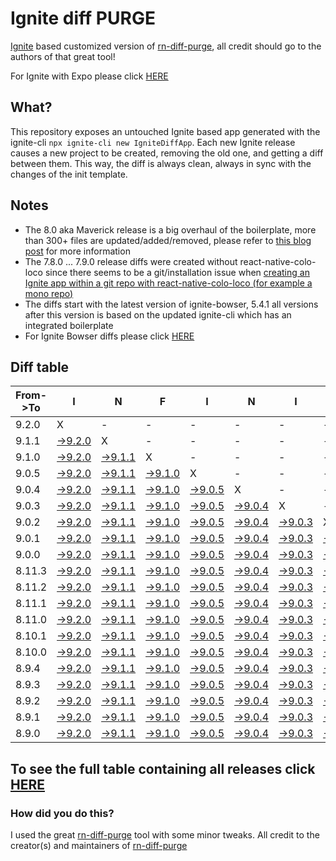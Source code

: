 # Ignite diff PURGE

[Ignite](https://github.com/infinitered/ignite) based customized version of [rn-diff-purge](https://github.com/react-native-community/rn-diff-purge/), all credit should go to the authors of that great tool!

For Ignite with Expo please click [HERE](https://github.com/nirre7/ignite-expo-diff-purge)

## What?

This repository exposes an untouched Ignite based app generated with the ignite-cli
`npx ignite-cli new IgniteDiffApp`. Each new Ignite release causes a new project to be created, removing the old one, and getting a diff between them. This way, the diff is always clean, always in sync with the changes of the init template.

## Notes
- The 8.0 aka Maverick release is a big overhaul of the boilerplate, more than 300+ files are updated/added/removed, please refer to [this blog post](https://shift.infinite.red/announcing-ignite-8-0-maverick-fbbdafbb738e) for more information
- The 7.8.0 ... 7.9.0 release diffs were created without react-native-colo-loco since there seems to be a git/installation issue when [creating an Ignite app within a git repo with react-native-colo-loco (for example a mono repo)](https://github.com/infinitered/ignite/issues/1845)
- The diffs start with the latest version of ignite-bowser, 5.4.1 all versions after this version is based on the updated ignite-cli which has an integrated boilerplate
- For Ignite Bowser diffs please click [HERE](https://github.com/nirre7/ignite-bowser-diff-purge)

## Diff table

| From->To | I                                                                                            | N                                                                                            | F                                                                                            | I                                                                                            | N                                                                                            | I                                                                                            | T                                                                                            | E                                                                                            |                                                                                              | R                                                                                              | E                                                                                              | D                                                                                              |                                                                                                |                                                                                                |                                                                                               |                                                                                             |                                                                                             |                                                                                             |                                                                                             |     |
| -------- | -------------------------------------------------------------------------------------------- | -------------------------------------------------------------------------------------------- | -------------------------------------------------------------------------------------------- | -------------------------------------------------------------------------------------------- | -------------------------------------------------------------------------------------------- | -------------------------------------------------------------------------------------------- | -------------------------------------------------------------------------------------------- | -------------------------------------------------------------------------------------------- | -------------------------------------------------------------------------------------------- | ---------------------------------------------------------------------------------------------- | ---------------------------------------------------------------------------------------------- | ---------------------------------------------------------------------------------------------- | ---------------------------------------------------------------------------------------------- | ---------------------------------------------------------------------------------------------- | --------------------------------------------------------------------------------------------- | ------------------------------------------------------------------------------------------- | ------------------------------------------------------------------------------------------- | ------------------------------------------------------------------------------------------- | ------------------------------------------------------------------------------------------- | --- |
| 9.2.0    | X                                                                                            | -                                                                                            | -                                                                                            | -                                                                                            | -                                                                                            | -                                                                                            | -                                                                                            | -                                                                                            | -                                                                                            | -                                                                                              | -                                                                                              | -                                                                                              | -                                                                                              | -                                                                                              | -                                                                                             | -                                                                                           | -                                                                                           | -                                                                                           | -                                                                                           | -   |
| 9.1.1    | [->9.2.0](https://github.com/nirre7/ignite-diff-purge/compare/release/9.1.1..release/9.2.0)  | X                                                                                            | -                                                                                            | -                                                                                            | -                                                                                            | -                                                                                            | -                                                                                            | -                                                                                            | -                                                                                            | -                                                                                              | -                                                                                              | -                                                                                              | -                                                                                              | -                                                                                              | -                                                                                             | -                                                                                           | -                                                                                           | -                                                                                           | -                                                                                           | -   |
| 9.1.0    | [->9.2.0](https://github.com/nirre7/ignite-diff-purge/compare/release/9.1.0..release/9.2.0)  | [->9.1.1](https://github.com/nirre7/ignite-diff-purge/compare/release/9.1.0..release/9.1.1)  | X                                                                                            | -                                                                                            | -                                                                                            | -                                                                                            | -                                                                                            | -                                                                                            | -                                                                                            | -                                                                                              | -                                                                                              | -                                                                                              | -                                                                                              | -                                                                                              | -                                                                                             | -                                                                                           | -                                                                                           | -                                                                                           | -                                                                                           | -   |
| 9.0.5    | [->9.2.0](https://github.com/nirre7/ignite-diff-purge/compare/release/9.0.5..release/9.2.0)  | [->9.1.1](https://github.com/nirre7/ignite-diff-purge/compare/release/9.0.5..release/9.1.1)  | [->9.1.0](https://github.com/nirre7/ignite-diff-purge/compare/release/9.0.5..release/9.1.0)  | X                                                                                            | -                                                                                            | -                                                                                            | -                                                                                            | -                                                                                            | -                                                                                            | -                                                                                              | -                                                                                              | -                                                                                              | -                                                                                              | -                                                                                              | -                                                                                             | -                                                                                           | -                                                                                           | -                                                                                           | -                                                                                           | -   |
| 9.0.4    | [->9.2.0](https://github.com/nirre7/ignite-diff-purge/compare/release/9.0.4..release/9.2.0)  | [->9.1.1](https://github.com/nirre7/ignite-diff-purge/compare/release/9.0.4..release/9.1.1)  | [->9.1.0](https://github.com/nirre7/ignite-diff-purge/compare/release/9.0.4..release/9.1.0)  | [->9.0.5](https://github.com/nirre7/ignite-diff-purge/compare/release/9.0.4..release/9.0.5)  | X                                                                                            | -                                                                                            | -                                                                                            | -                                                                                            | -                                                                                            | -                                                                                              | -                                                                                              | -                                                                                              | -                                                                                              | -                                                                                              | -                                                                                             | -                                                                                           | -                                                                                           | -                                                                                           | -                                                                                           | -   |
| 9.0.3    | [->9.2.0](https://github.com/nirre7/ignite-diff-purge/compare/release/9.0.3..release/9.2.0)  | [->9.1.1](https://github.com/nirre7/ignite-diff-purge/compare/release/9.0.3..release/9.1.1)  | [->9.1.0](https://github.com/nirre7/ignite-diff-purge/compare/release/9.0.3..release/9.1.0)  | [->9.0.5](https://github.com/nirre7/ignite-diff-purge/compare/release/9.0.3..release/9.0.5)  | [->9.0.4](https://github.com/nirre7/ignite-diff-purge/compare/release/9.0.3..release/9.0.4)  | X                                                                                            | -                                                                                            | -                                                                                            | -                                                                                            | -                                                                                              | -                                                                                              | -                                                                                              | -                                                                                              | -                                                                                              | -                                                                                             | -                                                                                           | -                                                                                           | -                                                                                           | -                                                                                           | -   |
| 9.0.2    | [->9.2.0](https://github.com/nirre7/ignite-diff-purge/compare/release/9.0.2..release/9.2.0)  | [->9.1.1](https://github.com/nirre7/ignite-diff-purge/compare/release/9.0.2..release/9.1.1)  | [->9.1.0](https://github.com/nirre7/ignite-diff-purge/compare/release/9.0.2..release/9.1.0)  | [->9.0.5](https://github.com/nirre7/ignite-diff-purge/compare/release/9.0.2..release/9.0.5)  | [->9.0.4](https://github.com/nirre7/ignite-diff-purge/compare/release/9.0.2..release/9.0.4)  | [->9.0.3](https://github.com/nirre7/ignite-diff-purge/compare/release/9.0.2..release/9.0.3)  | X                                                                                            | -                                                                                            | -                                                                                            | -                                                                                              | -                                                                                              | -                                                                                              | -                                                                                              | -                                                                                              | -                                                                                             | -                                                                                           | -                                                                                           | -                                                                                           | -                                                                                           | -   |
| 9.0.1    | [->9.2.0](https://github.com/nirre7/ignite-diff-purge/compare/release/9.0.1..release/9.2.0)  | [->9.1.1](https://github.com/nirre7/ignite-diff-purge/compare/release/9.0.1..release/9.1.1)  | [->9.1.0](https://github.com/nirre7/ignite-diff-purge/compare/release/9.0.1..release/9.1.0)  | [->9.0.5](https://github.com/nirre7/ignite-diff-purge/compare/release/9.0.1..release/9.0.5)  | [->9.0.4](https://github.com/nirre7/ignite-diff-purge/compare/release/9.0.1..release/9.0.4)  | [->9.0.3](https://github.com/nirre7/ignite-diff-purge/compare/release/9.0.1..release/9.0.3)  | [->9.0.2](https://github.com/nirre7/ignite-diff-purge/compare/release/9.0.1..release/9.0.2)  | X                                                                                            | -                                                                                            | -                                                                                              | -                                                                                              | -                                                                                              | -                                                                                              | -                                                                                              | -                                                                                             | -                                                                                           | -                                                                                           | -                                                                                           | -                                                                                           | -   |
| 9.0.0    | [->9.2.0](https://github.com/nirre7/ignite-diff-purge/compare/release/9.0.0..release/9.2.0)  | [->9.1.1](https://github.com/nirre7/ignite-diff-purge/compare/release/9.0.0..release/9.1.1)  | [->9.1.0](https://github.com/nirre7/ignite-diff-purge/compare/release/9.0.0..release/9.1.0)  | [->9.0.5](https://github.com/nirre7/ignite-diff-purge/compare/release/9.0.0..release/9.0.5)  | [->9.0.4](https://github.com/nirre7/ignite-diff-purge/compare/release/9.0.0..release/9.0.4)  | [->9.0.3](https://github.com/nirre7/ignite-diff-purge/compare/release/9.0.0..release/9.0.3)  | [->9.0.2](https://github.com/nirre7/ignite-diff-purge/compare/release/9.0.0..release/9.0.2)  | [->9.0.1](https://github.com/nirre7/ignite-diff-purge/compare/release/9.0.0..release/9.0.1)  | X                                                                                            | -                                                                                              | -                                                                                              | -                                                                                              | -                                                                                              | -                                                                                              | -                                                                                             | -                                                                                           | -                                                                                           | -                                                                                           | -                                                                                           | -   |
| 8.11.3   | [->9.2.0](https://github.com/nirre7/ignite-diff-purge/compare/release/8.11.3..release/9.2.0) | [->9.1.1](https://github.com/nirre7/ignite-diff-purge/compare/release/8.11.3..release/9.1.1) | [->9.1.0](https://github.com/nirre7/ignite-diff-purge/compare/release/8.11.3..release/9.1.0) | [->9.0.5](https://github.com/nirre7/ignite-diff-purge/compare/release/8.11.3..release/9.0.5) | [->9.0.4](https://github.com/nirre7/ignite-diff-purge/compare/release/8.11.3..release/9.0.4) | [->9.0.3](https://github.com/nirre7/ignite-diff-purge/compare/release/8.11.3..release/9.0.3) | [->9.0.2](https://github.com/nirre7/ignite-diff-purge/compare/release/8.11.3..release/9.0.2) | [->9.0.1](https://github.com/nirre7/ignite-diff-purge/compare/release/8.11.3..release/9.0.1) | [->9.0.0](https://github.com/nirre7/ignite-diff-purge/compare/release/8.11.3..release/9.0.0) | X                                                                                              | -                                                                                              | -                                                                                              | -                                                                                              | -                                                                                              | -                                                                                             | -                                                                                           | -                                                                                           | -                                                                                           | -                                                                                           | -   |
| 8.11.2   | [->9.2.0](https://github.com/nirre7/ignite-diff-purge/compare/release/8.11.2..release/9.2.0) | [->9.1.1](https://github.com/nirre7/ignite-diff-purge/compare/release/8.11.2..release/9.1.1) | [->9.1.0](https://github.com/nirre7/ignite-diff-purge/compare/release/8.11.2..release/9.1.0) | [->9.0.5](https://github.com/nirre7/ignite-diff-purge/compare/release/8.11.2..release/9.0.5) | [->9.0.4](https://github.com/nirre7/ignite-diff-purge/compare/release/8.11.2..release/9.0.4) | [->9.0.3](https://github.com/nirre7/ignite-diff-purge/compare/release/8.11.2..release/9.0.3) | [->9.0.2](https://github.com/nirre7/ignite-diff-purge/compare/release/8.11.2..release/9.0.2) | [->9.0.1](https://github.com/nirre7/ignite-diff-purge/compare/release/8.11.2..release/9.0.1) | [->9.0.0](https://github.com/nirre7/ignite-diff-purge/compare/release/8.11.2..release/9.0.0) | [->8.11.3](https://github.com/nirre7/ignite-diff-purge/compare/release/8.11.2..release/8.11.3) | X                                                                                              | -                                                                                              | -                                                                                              | -                                                                                              | -                                                                                             | -                                                                                           | -                                                                                           | -                                                                                           | -                                                                                           | -   |
| 8.11.1   | [->9.2.0](https://github.com/nirre7/ignite-diff-purge/compare/release/8.11.1..release/9.2.0) | [->9.1.1](https://github.com/nirre7/ignite-diff-purge/compare/release/8.11.1..release/9.1.1) | [->9.1.0](https://github.com/nirre7/ignite-diff-purge/compare/release/8.11.1..release/9.1.0) | [->9.0.5](https://github.com/nirre7/ignite-diff-purge/compare/release/8.11.1..release/9.0.5) | [->9.0.4](https://github.com/nirre7/ignite-diff-purge/compare/release/8.11.1..release/9.0.4) | [->9.0.3](https://github.com/nirre7/ignite-diff-purge/compare/release/8.11.1..release/9.0.3) | [->9.0.2](https://github.com/nirre7/ignite-diff-purge/compare/release/8.11.1..release/9.0.2) | [->9.0.1](https://github.com/nirre7/ignite-diff-purge/compare/release/8.11.1..release/9.0.1) | [->9.0.0](https://github.com/nirre7/ignite-diff-purge/compare/release/8.11.1..release/9.0.0) | [->8.11.3](https://github.com/nirre7/ignite-diff-purge/compare/release/8.11.1..release/8.11.3) | [->8.11.2](https://github.com/nirre7/ignite-diff-purge/compare/release/8.11.1..release/8.11.2) | X                                                                                              | -                                                                                              | -                                                                                              | -                                                                                             | -                                                                                           | -                                                                                           | -                                                                                           | -                                                                                           | -   |
| 8.11.0   | [->9.2.0](https://github.com/nirre7/ignite-diff-purge/compare/release/8.11.0..release/9.2.0) | [->9.1.1](https://github.com/nirre7/ignite-diff-purge/compare/release/8.11.0..release/9.1.1) | [->9.1.0](https://github.com/nirre7/ignite-diff-purge/compare/release/8.11.0..release/9.1.0) | [->9.0.5](https://github.com/nirre7/ignite-diff-purge/compare/release/8.11.0..release/9.0.5) | [->9.0.4](https://github.com/nirre7/ignite-diff-purge/compare/release/8.11.0..release/9.0.4) | [->9.0.3](https://github.com/nirre7/ignite-diff-purge/compare/release/8.11.0..release/9.0.3) | [->9.0.2](https://github.com/nirre7/ignite-diff-purge/compare/release/8.11.0..release/9.0.2) | [->9.0.1](https://github.com/nirre7/ignite-diff-purge/compare/release/8.11.0..release/9.0.1) | [->9.0.0](https://github.com/nirre7/ignite-diff-purge/compare/release/8.11.0..release/9.0.0) | [->8.11.3](https://github.com/nirre7/ignite-diff-purge/compare/release/8.11.0..release/8.11.3) | [->8.11.2](https://github.com/nirre7/ignite-diff-purge/compare/release/8.11.0..release/8.11.2) | [->8.11.1](https://github.com/nirre7/ignite-diff-purge/compare/release/8.11.0..release/8.11.1) | X                                                                                              | -                                                                                              | -                                                                                             | -                                                                                           | -                                                                                           | -                                                                                           | -                                                                                           | -   |
| 8.10.1   | [->9.2.0](https://github.com/nirre7/ignite-diff-purge/compare/release/8.10.1..release/9.2.0) | [->9.1.1](https://github.com/nirre7/ignite-diff-purge/compare/release/8.10.1..release/9.1.1) | [->9.1.0](https://github.com/nirre7/ignite-diff-purge/compare/release/8.10.1..release/9.1.0) | [->9.0.5](https://github.com/nirre7/ignite-diff-purge/compare/release/8.10.1..release/9.0.5) | [->9.0.4](https://github.com/nirre7/ignite-diff-purge/compare/release/8.10.1..release/9.0.4) | [->9.0.3](https://github.com/nirre7/ignite-diff-purge/compare/release/8.10.1..release/9.0.3) | [->9.0.2](https://github.com/nirre7/ignite-diff-purge/compare/release/8.10.1..release/9.0.2) | [->9.0.1](https://github.com/nirre7/ignite-diff-purge/compare/release/8.10.1..release/9.0.1) | [->9.0.0](https://github.com/nirre7/ignite-diff-purge/compare/release/8.10.1..release/9.0.0) | [->8.11.3](https://github.com/nirre7/ignite-diff-purge/compare/release/8.10.1..release/8.11.3) | [->8.11.2](https://github.com/nirre7/ignite-diff-purge/compare/release/8.10.1..release/8.11.2) | [->8.11.1](https://github.com/nirre7/ignite-diff-purge/compare/release/8.10.1..release/8.11.1) | [->8.11.0](https://github.com/nirre7/ignite-diff-purge/compare/release/8.10.1..release/8.11.0) | X                                                                                              | -                                                                                             | -                                                                                           | -                                                                                           | -                                                                                           | -                                                                                           | -   |
| 8.10.0   | [->9.2.0](https://github.com/nirre7/ignite-diff-purge/compare/release/8.10.0..release/9.2.0) | [->9.1.1](https://github.com/nirre7/ignite-diff-purge/compare/release/8.10.0..release/9.1.1) | [->9.1.0](https://github.com/nirre7/ignite-diff-purge/compare/release/8.10.0..release/9.1.0) | [->9.0.5](https://github.com/nirre7/ignite-diff-purge/compare/release/8.10.0..release/9.0.5) | [->9.0.4](https://github.com/nirre7/ignite-diff-purge/compare/release/8.10.0..release/9.0.4) | [->9.0.3](https://github.com/nirre7/ignite-diff-purge/compare/release/8.10.0..release/9.0.3) | [->9.0.2](https://github.com/nirre7/ignite-diff-purge/compare/release/8.10.0..release/9.0.2) | [->9.0.1](https://github.com/nirre7/ignite-diff-purge/compare/release/8.10.0..release/9.0.1) | [->9.0.0](https://github.com/nirre7/ignite-diff-purge/compare/release/8.10.0..release/9.0.0) | [->8.11.3](https://github.com/nirre7/ignite-diff-purge/compare/release/8.10.0..release/8.11.3) | [->8.11.2](https://github.com/nirre7/ignite-diff-purge/compare/release/8.10.0..release/8.11.2) | [->8.11.1](https://github.com/nirre7/ignite-diff-purge/compare/release/8.10.0..release/8.11.1) | [->8.11.0](https://github.com/nirre7/ignite-diff-purge/compare/release/8.10.0..release/8.11.0) | [->8.10.1](https://github.com/nirre7/ignite-diff-purge/compare/release/8.10.0..release/8.10.1) | X                                                                                             | -                                                                                           | -                                                                                           | -                                                                                           | -                                                                                           | -   |
| 8.9.4    | [->9.2.0](https://github.com/nirre7/ignite-diff-purge/compare/release/8.9.4..release/9.2.0)  | [->9.1.1](https://github.com/nirre7/ignite-diff-purge/compare/release/8.9.4..release/9.1.1)  | [->9.1.0](https://github.com/nirre7/ignite-diff-purge/compare/release/8.9.4..release/9.1.0)  | [->9.0.5](https://github.com/nirre7/ignite-diff-purge/compare/release/8.9.4..release/9.0.5)  | [->9.0.4](https://github.com/nirre7/ignite-diff-purge/compare/release/8.9.4..release/9.0.4)  | [->9.0.3](https://github.com/nirre7/ignite-diff-purge/compare/release/8.9.4..release/9.0.3)  | [->9.0.2](https://github.com/nirre7/ignite-diff-purge/compare/release/8.9.4..release/9.0.2)  | [->9.0.1](https://github.com/nirre7/ignite-diff-purge/compare/release/8.9.4..release/9.0.1)  | [->9.0.0](https://github.com/nirre7/ignite-diff-purge/compare/release/8.9.4..release/9.0.0)  | [->8.11.3](https://github.com/nirre7/ignite-diff-purge/compare/release/8.9.4..release/8.11.3)  | [->8.11.2](https://github.com/nirre7/ignite-diff-purge/compare/release/8.9.4..release/8.11.2)  | [->8.11.1](https://github.com/nirre7/ignite-diff-purge/compare/release/8.9.4..release/8.11.1)  | [->8.11.0](https://github.com/nirre7/ignite-diff-purge/compare/release/8.9.4..release/8.11.0)  | [->8.10.1](https://github.com/nirre7/ignite-diff-purge/compare/release/8.9.4..release/8.10.1)  | [->8.10.0](https://github.com/nirre7/ignite-diff-purge/compare/release/8.9.4..release/8.10.0) | X                                                                                           | -                                                                                           | -                                                                                           | -                                                                                           | -   |
| 8.9.3    | [->9.2.0](https://github.com/nirre7/ignite-diff-purge/compare/release/8.9.3..release/9.2.0)  | [->9.1.1](https://github.com/nirre7/ignite-diff-purge/compare/release/8.9.3..release/9.1.1)  | [->9.1.0](https://github.com/nirre7/ignite-diff-purge/compare/release/8.9.3..release/9.1.0)  | [->9.0.5](https://github.com/nirre7/ignite-diff-purge/compare/release/8.9.3..release/9.0.5)  | [->9.0.4](https://github.com/nirre7/ignite-diff-purge/compare/release/8.9.3..release/9.0.4)  | [->9.0.3](https://github.com/nirre7/ignite-diff-purge/compare/release/8.9.3..release/9.0.3)  | [->9.0.2](https://github.com/nirre7/ignite-diff-purge/compare/release/8.9.3..release/9.0.2)  | [->9.0.1](https://github.com/nirre7/ignite-diff-purge/compare/release/8.9.3..release/9.0.1)  | [->9.0.0](https://github.com/nirre7/ignite-diff-purge/compare/release/8.9.3..release/9.0.0)  | [->8.11.3](https://github.com/nirre7/ignite-diff-purge/compare/release/8.9.3..release/8.11.3)  | [->8.11.2](https://github.com/nirre7/ignite-diff-purge/compare/release/8.9.3..release/8.11.2)  | [->8.11.1](https://github.com/nirre7/ignite-diff-purge/compare/release/8.9.3..release/8.11.1)  | [->8.11.0](https://github.com/nirre7/ignite-diff-purge/compare/release/8.9.3..release/8.11.0)  | [->8.10.1](https://github.com/nirre7/ignite-diff-purge/compare/release/8.9.3..release/8.10.1)  | [->8.10.0](https://github.com/nirre7/ignite-diff-purge/compare/release/8.9.3..release/8.10.0) | [->8.9.4](https://github.com/nirre7/ignite-diff-purge/compare/release/8.9.3..release/8.9.4) | X                                                                                           | -                                                                                           | -                                                                                           | -   |
| 8.9.2    | [->9.2.0](https://github.com/nirre7/ignite-diff-purge/compare/release/8.9.2..release/9.2.0)  | [->9.1.1](https://github.com/nirre7/ignite-diff-purge/compare/release/8.9.2..release/9.1.1)  | [->9.1.0](https://github.com/nirre7/ignite-diff-purge/compare/release/8.9.2..release/9.1.0)  | [->9.0.5](https://github.com/nirre7/ignite-diff-purge/compare/release/8.9.2..release/9.0.5)  | [->9.0.4](https://github.com/nirre7/ignite-diff-purge/compare/release/8.9.2..release/9.0.4)  | [->9.0.3](https://github.com/nirre7/ignite-diff-purge/compare/release/8.9.2..release/9.0.3)  | [->9.0.2](https://github.com/nirre7/ignite-diff-purge/compare/release/8.9.2..release/9.0.2)  | [->9.0.1](https://github.com/nirre7/ignite-diff-purge/compare/release/8.9.2..release/9.0.1)  | [->9.0.0](https://github.com/nirre7/ignite-diff-purge/compare/release/8.9.2..release/9.0.0)  | [->8.11.3](https://github.com/nirre7/ignite-diff-purge/compare/release/8.9.2..release/8.11.3)  | [->8.11.2](https://github.com/nirre7/ignite-diff-purge/compare/release/8.9.2..release/8.11.2)  | [->8.11.1](https://github.com/nirre7/ignite-diff-purge/compare/release/8.9.2..release/8.11.1)  | [->8.11.0](https://github.com/nirre7/ignite-diff-purge/compare/release/8.9.2..release/8.11.0)  | [->8.10.1](https://github.com/nirre7/ignite-diff-purge/compare/release/8.9.2..release/8.10.1)  | [->8.10.0](https://github.com/nirre7/ignite-diff-purge/compare/release/8.9.2..release/8.10.0) | [->8.9.4](https://github.com/nirre7/ignite-diff-purge/compare/release/8.9.2..release/8.9.4) | [->8.9.3](https://github.com/nirre7/ignite-diff-purge/compare/release/8.9.2..release/8.9.3) | X                                                                                           | -                                                                                           | -   |
| 8.9.1    | [->9.2.0](https://github.com/nirre7/ignite-diff-purge/compare/release/8.9.1..release/9.2.0)  | [->9.1.1](https://github.com/nirre7/ignite-diff-purge/compare/release/8.9.1..release/9.1.1)  | [->9.1.0](https://github.com/nirre7/ignite-diff-purge/compare/release/8.9.1..release/9.1.0)  | [->9.0.5](https://github.com/nirre7/ignite-diff-purge/compare/release/8.9.1..release/9.0.5)  | [->9.0.4](https://github.com/nirre7/ignite-diff-purge/compare/release/8.9.1..release/9.0.4)  | [->9.0.3](https://github.com/nirre7/ignite-diff-purge/compare/release/8.9.1..release/9.0.3)  | [->9.0.2](https://github.com/nirre7/ignite-diff-purge/compare/release/8.9.1..release/9.0.2)  | [->9.0.1](https://github.com/nirre7/ignite-diff-purge/compare/release/8.9.1..release/9.0.1)  | [->9.0.0](https://github.com/nirre7/ignite-diff-purge/compare/release/8.9.1..release/9.0.0)  | [->8.11.3](https://github.com/nirre7/ignite-diff-purge/compare/release/8.9.1..release/8.11.3)  | [->8.11.2](https://github.com/nirre7/ignite-diff-purge/compare/release/8.9.1..release/8.11.2)  | [->8.11.1](https://github.com/nirre7/ignite-diff-purge/compare/release/8.9.1..release/8.11.1)  | [->8.11.0](https://github.com/nirre7/ignite-diff-purge/compare/release/8.9.1..release/8.11.0)  | [->8.10.1](https://github.com/nirre7/ignite-diff-purge/compare/release/8.9.1..release/8.10.1)  | [->8.10.0](https://github.com/nirre7/ignite-diff-purge/compare/release/8.9.1..release/8.10.0) | [->8.9.4](https://github.com/nirre7/ignite-diff-purge/compare/release/8.9.1..release/8.9.4) | [->8.9.3](https://github.com/nirre7/ignite-diff-purge/compare/release/8.9.1..release/8.9.3) | [->8.9.2](https://github.com/nirre7/ignite-diff-purge/compare/release/8.9.1..release/8.9.2) | X                                                                                           | -   |
| 8.9.0    | [->9.2.0](https://github.com/nirre7/ignite-diff-purge/compare/release/8.9.0..release/9.2.0)  | [->9.1.1](https://github.com/nirre7/ignite-diff-purge/compare/release/8.9.0..release/9.1.1)  | [->9.1.0](https://github.com/nirre7/ignite-diff-purge/compare/release/8.9.0..release/9.1.0)  | [->9.0.5](https://github.com/nirre7/ignite-diff-purge/compare/release/8.9.0..release/9.0.5)  | [->9.0.4](https://github.com/nirre7/ignite-diff-purge/compare/release/8.9.0..release/9.0.4)  | [->9.0.3](https://github.com/nirre7/ignite-diff-purge/compare/release/8.9.0..release/9.0.3)  | [->9.0.2](https://github.com/nirre7/ignite-diff-purge/compare/release/8.9.0..release/9.0.2)  | [->9.0.1](https://github.com/nirre7/ignite-diff-purge/compare/release/8.9.0..release/9.0.1)  | [->9.0.0](https://github.com/nirre7/ignite-diff-purge/compare/release/8.9.0..release/9.0.0)  | [->8.11.3](https://github.com/nirre7/ignite-diff-purge/compare/release/8.9.0..release/8.11.3)  | [->8.11.2](https://github.com/nirre7/ignite-diff-purge/compare/release/8.9.0..release/8.11.2)  | [->8.11.1](https://github.com/nirre7/ignite-diff-purge/compare/release/8.9.0..release/8.11.1)  | [->8.11.0](https://github.com/nirre7/ignite-diff-purge/compare/release/8.9.0..release/8.11.0)  | [->8.10.1](https://github.com/nirre7/ignite-diff-purge/compare/release/8.9.0..release/8.10.1)  | [->8.10.0](https://github.com/nirre7/ignite-diff-purge/compare/release/8.9.0..release/8.10.0) | [->8.9.4](https://github.com/nirre7/ignite-diff-purge/compare/release/8.9.0..release/8.9.4) | [->8.9.3](https://github.com/nirre7/ignite-diff-purge/compare/release/8.9.0..release/8.9.3) | [->8.9.2](https://github.com/nirre7/ignite-diff-purge/compare/release/8.9.0..release/8.9.2) | [->8.9.1](https://github.com/nirre7/ignite-diff-purge/compare/release/8.9.0..release/8.9.1) | X   |

## To see the full table containing all releases click [HERE](https://nirre7.github.io/ignite-diff-purge/)

### How did you do this?

I used the great [rn-diff-purge](https://github.com/react-native-community/rn-diff-purge/) tool with some minor tweaks.
All credit to the creator(s) and maintainers of [rn-diff-purge](https://github.com/react-native-community/rn-diff-purge/)

